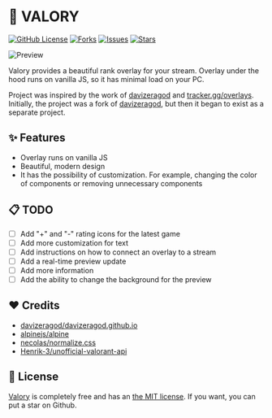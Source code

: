 # 📝 VALORY

[![GitHub License](https://img.shields.io/github/license/haxgun/valory)](https://github.com/haxgun/valory/blob/main/LICENSE)
[![Forks](https://img.shields.io/github/forks/sndrjhlncgr/VALORANT-Stream-Overlay)](https://github.com/haxgun/valory/networks)
[![Issues](https://img.shields.io/github/issues/haxgun/valory)](https://github.com/haxgun/valory/issues)
[![Stars](https://img.shields.io/github/stars/haxgun/valory)](https://github.com/haxgun/valory/stargazers)

![Preview](https://github.com/haxgun/valory/assets/26204174/279c0848-fc5b-4b7a-bce5-9344d71f5291)

Valory provides a beautiful rank overlay for your stream.
Overlay under the hood runs on vanilla JS, so it has minimal load on your PC.

Project was inspired by the work of [davizeragod](https://davizeragod.github.io/) and [tracker.gg/overlays](https://tracker.gg/overlays).
Initially, the project was a fork of [davizeragod](https://davizeragod.github.io/), but then it began to exist as a separate project.

## ✨ Features
* Overlay runs on vanilla JS
* Beautiful, modern design
* It has the possibility of customization. For example, changing the color of components or removing unnecessary components


## 📋 TODO
- [ ] Add "+" and "-" rating icons for the latest game
- [ ] Add more customization for text
- [ ] Add instructions on how to connect an overlay to a stream
- [ ] Add a real-time preview update
- [ ] Add more information
- [ ] Add the ability to change the background for the preview

## ❤️ Credits
* [davizeragod/davizeragod.github.io](https://github.com/davizeragod/davizeragod.github.io)
* [alpinejs/alpine](https://github.com/alpinejs/alpine)
* [necolas/normalize.css](https://github.com/necolas/normalize.css)
* [Henrik-3/unofficial-valorant-api](https://github.com/Henrik-3/unofficial-valorant-api)

## 📄 License
[Valory](https://github.com/haxgun/valory) is completely free and has an [the MIT license](https://github.com/haxgun/valory/blob/main/LICENSE). If you want, you can put a star on Github.
